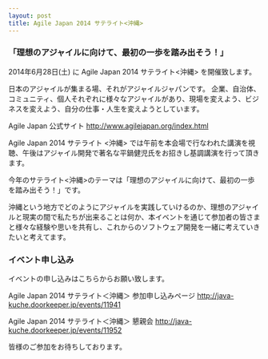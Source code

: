 ```yaml
---
layout: post
title: Agile Japan 2014 サテライト<沖縄>
---
```


### 「理想のアジャイルに向けて、最初の一歩を踏み出そう！」

2014年6月28日(土) に Agile Japan 2014 サテライト<沖縄> を開催致します。

日本のアジャイルが集まる場、それがアジャイルジャパンです。
企業、自治体、コミュニティ、個人それぞれに様々なアジャイルがあり、現場を変えよう、ビジネスを変えよう、自分の仕事・人生を変えようとしています。

Agile Japan 公式サイト
http://www.agilejapan.org/index.html

Agile Japan 2014 サテライト <沖縄> では午前を本会場で行なわれた講演を視聴、午後はアジャイル開発で著名な平鍋健児氏をお招きし基調講演を行って頂きます。

今年のサテライト<沖縄>のテーマは「理想のアジャイルに向けて、最初の一歩を踏み出そう！」です。

沖縄という地方でどのようにアジャイルを実践していけるのか、理想のアジャイルと現実の間で私たちが出来ることは何か、本イベントを通じて参加者の皆さまと様々な経験や思いを共有し、これからのソフトウェア開発を一緒に考えていきたいと考えてます。


### イベント申し込み

イベントの申し込みはこちらからお願い致します。

Agile Japan 2014 サテライト＜沖縄＞ 参加申し込みページ
http://java-kuche.doorkeeper.jp/events/11941

Agile Japan 2014 サテライト＜沖縄＞ 懇親会
http://java-kuche.doorkeeper.jp/events/11952

皆様のご参加をお待ちしております。
